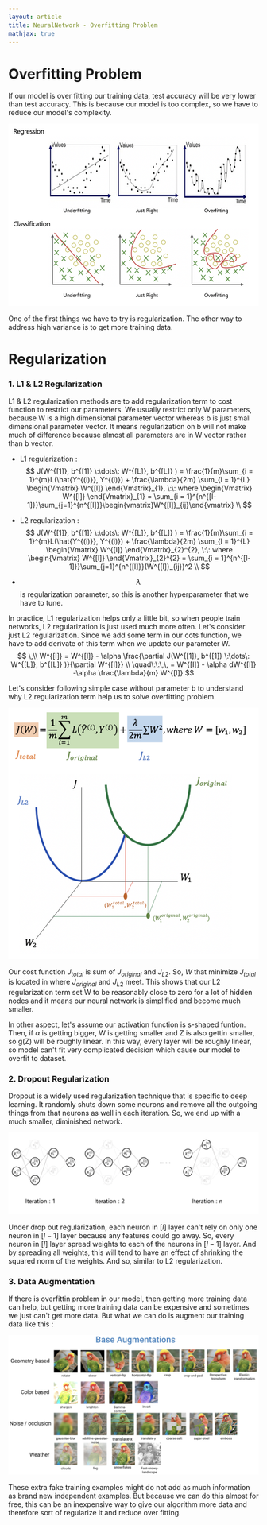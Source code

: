```yaml
---
layout: article
title: NeuralNetwork - Overfitting Problem
mathjax: true
---
```


# Overfitting Problem

If our model is over fitting our training data, test accuracy will be very lower than test accuracy. This is because our model is too complex, so we have to reduce our model's complexity.

![Image](/assets/images/NeuralNetwork_2.1_OverfittingProblem_files/fitting.png)

One of the first things we have to try is regularization. The other way to address high variance is to get more training data.

# Regularization

### 1. L1 & L2 Regularization

L1 & L2 regularization methods are to add regularization term to cost function to restrict our parameters. We usually restrict only W parameters, because W is a high dimensional parameter vector whereas b is just small dimensional parameter vector. It means regularization on b will not make much of difference because almost all parameters are in W vector rather than b vector. 


- L1 regularization : $$ J(W^{[1]}, b^{[1]} \:\dots\: W^{[L]}, b^{[L]} ) = \frac{1}{m}\sum_{i = 1}^{m}L(\hat{Y^{(i)}}, Y^{(i)}) + \frac{\lambda}{2m} \sum_{l = 1}^{L}
\begin{Vmatrix} W^{[l]} \end{Vmatrix}_{1}, \:\: where \begin{Vmatrix} W^{[l]} \end{Vmatrix}_{1} = \sum_{i = 1}^{n^{[l-1]}}\sum_{j=1}^{n^{[l]}}\begin{vmatrix}W^{[l]}_{ij}\end{vmatrix} \\ $$
                  
- L2 regularization : $$ J(W^{[1]}, b^{[1]} \:\dots\: W^{[L]}, b^{[L]} ) = \frac{1}{m}\sum_{i = 1}^{m}L(\hat{Y^{(i)}}, Y^{(i)}) + \frac{\lambda}{2m} \sum_{l = 1}^{L}
\begin{Vmatrix} W^{[l]} \end{Vmatrix}_{2}^{2}, \:\: where \begin{Vmatrix} W^{[l]} \end{Vmatrix}_{2}^{2} = \sum_{i = 1}^{n^{[l-1]}}\sum_{j=1}^{n^{[l]}}(W^{[l]}_{ij})^2 \\
$$
              
- $$\lambda\;$$is regularization parameter, so this is another hyperparameter that we have to tune.

In practice, L1 regularization helps only a little bit, so when people train networks, L2 regularization is just used much more often. Let's consider just L2 regularization. Since we add some term in our cots function, we have to add derivate of this term when we update our parameter W.
$$ \,\\
W^{[l]} = W^{[l]} - \alpha \frac{\partial J(W^{[1]}, b^{[1]} \:\dots\: W^{[L]}, b^{[L]} )}{\partial W^{[l]}} \\ \quad\:\:\,\, 
        = W^{[l]} - \alpha dW^{[l]} -\alpha \frac{\lambda}{m} W^{[l]} $$


Let's consider following simple case without parameter b to understand why L2 regularization term help us to solve overfitting problem.

![Image](/assets/images/NeuralNetwork_2.1_OverfittingProblem_files/L2costfunction.png)


Our cost function $J_{total}$ is sum of $J_{original}$ and $J_{L2}$. So, $W$ that minimize $J_{total}$ is located in where $J_
{original}$ and $J_{L2}$ meet. This shows that our L2 regularization term set W to be reasonably close to zero for a lot of hidden nodes and it means our neural network is simplified and become much smaller.

In other aspect, let's assume our activation function is s-shaped funtion. Then, if $\alpha$ is getting bigger, W is getting smaller and Z is also gettin smaller, so g(Z) will be roughly linear. In this way, every layer will be roughly linear, so model can't fit very complicated decision which cause our model to overfit to dataset.

### 2. Dropout Regularization

Dropout is a widely used regularization technique that is specific to deep learning. It randomly shuts down some neurons and remove all the outgoing things from that neurons as well in each iteration. So, we end up with a much smaller, diminished network.

![Image](/assets/images/NeuralNetwork_2.1_OverfittingProblem_files/dropout.png)

Under drop out regularization, each neuron in $[l]$ layer can't rely on only one neuron in $[l-1]$ layer because any features could go away. So, every neuron in $[l]$ layer spread weights to each of the neurons in $[l-1]$ layer. And by spreading all weights, this will tend to have an effect of shrinking the squared norm of the weights. And so, similar to L2 regularization.

### 3. Data Augmentation

If there is overfittin problem in our model, then getting more training data can help, but getting more training data can be expensive and sometimes we just can't get more data. But what we can do is augment our training data like this :

![Image](/assets/images/NeuralNetwork_2.1_OverfittingProblem_files/dataaugmentation.png)

These extra fake training examples might do not add as much information as brand new independent examples. But because we can do this almost for free, this can be an inexpensive way to give our algorithm more data and therefore sort of regularize it and reduce over fitting.
